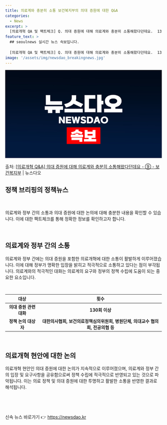 ```yaml
---
title: 의료계와 충분히 소통 보건복지부의 의대 증원에 대한 Q&A
categories:
  - News
excerpt: >
  [의료개혁 QA 및 팩트체크] Q. 의대 증원에 대해 의료계와 충분히 소통해왔다던데요.  130번 넘게 대화…
feature_text: >
  ## seoulnews 실시간 뉴스 속보입니다.

  [의료개혁 QA 및 팩트체크] Q. 의대 증원에 대해 의료계와 충분히 소통해왔다던데요.  130번 넘게 대화…
image: '/assets/img/newsdao_breakingnews.jpg'
---
```


![뉴스다오 속보](/assets/img/newsdao_breakingnews.jpg)

<p>출처: <a href="https://newsdao.kr/3439" rel="dofollow">[의료개혁 Q&A] 의대 증원에 대해 의료계와 충분히 소통해왔다던데요 - ⑨ - 보건복지부</a> | 뉴스다오</p>

<h2 data-ke-size="size26">정책 브리핑의 정책뉴스</h2>
<p data-ke-size="size16">&nbsp;</p>
의료계와 정부 간의 소통과 의대 증원에 대한 논의에 대해 충분한 내용을 확인할 수 있습니다. 이에 대한 팩트체크를 통해 정확한 정보를 확인하고자 합니다.
<p data-ke-size="size16">&nbsp;</p>
<h2 data-ke-size="size24">의료계와 정부 간의 소통</h2>
<p data-ke-size="size16">의료계와 정부 간에는 의대 증원을 포함한 의료개혁에 대한 소통이 활발하게 이루어졌습니다. 이에 대해 정부가 명확한 입장을 밝히고 적극적으로 소통하고 있다는 점이 부각됩니다. 의료계와의 적극적인 대화는 의료계의 요구와 정부의 정책 수립에 도움이 되는 중요한 요소입니다.</p>
<p data-ke-size="size16">&nbsp;</p>
<table>
<thead>
<tr>
<th>대상</th>
<th>횟수</th>
</tr>
</thead>
<tbody>
<tr>
<td style="text-align: center; height: 17px;"><b>의대 증원 관련 대화</b></td>
<td style="text-align: center; height: 17px;"><b>130회 이상</b></td>
</tr>
<tr>
<td style="text-align: center; height: 17px;"><b>정책 논의 대상자</b></td>
<td style="text-align: center; height: 17px;"><b>대한의사협회, 보건의료정책심의위원회, 병원단체, 의대교수 협의회, 전공의협 등</b></td>
</tr>
</tbody>
</table>
<p data-ke-size="size16">&nbsp;</p>
<h2 data-ke-size="size24">의료개혁 현안에 대한 논의</h2>
<p data-ke-size="size16">의료개혁 현안인 의대 증원에 대한 논의가 지속적으로 이루어졌으며, 의료계와 정부 간의 입장 및 요구사항을 공유함으로써 정책 수립에 적극적으로 반영되고 있는 것으로 파악됩니다. 이는 의료 정책 및 의대 증원에 대한 투명하고 활발한 소통을 반영한 결과로 해석됩니다.</p>
<p data-ke-size="size16">&nbsp;</p>
<p data-ke-size="size16">&nbsp;</p> 

신속 뉴스 바로가기 👉 <a href="https://newsdao.kr" rel="dofollow">https://newsdao.kr</a>


